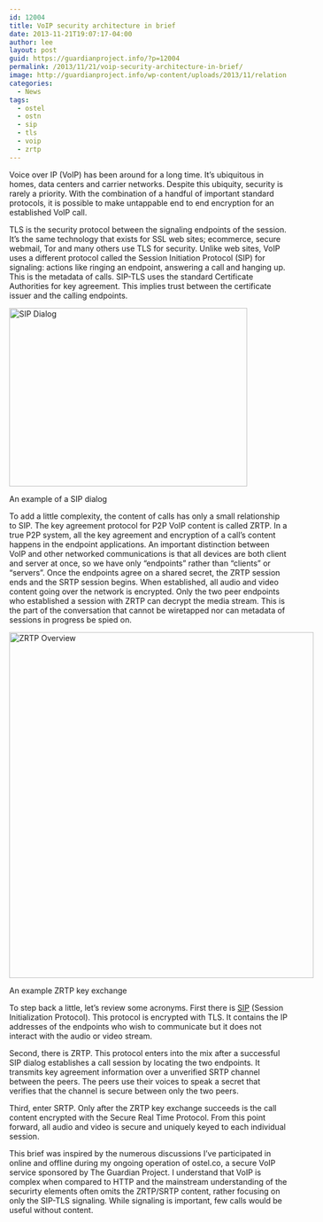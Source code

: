 ```yaml
---
id: 12004
title: VoIP security architecture in brief
date: 2013-11-21T19:07:17-04:00
author: lee
layout: post
guid: https://guardianproject.info/?p=12004
permalink: /2013/11/21/voip-security-architecture-in-brief/
image: http://guardianproject.info/wp-content/uploads/2013/11/relation.gif
categories:
  - News
tags:
  - ostel
  - ostn
  - sip
  - tls
  - voip
  - zrtp
---
```

Voice over IP (VoIP) has been around for a long time. It’s ubiquitous in homes, data centers and carrier networks. Despite this ubiquity, security is rarely a priority. With the combination of a handful of important standard protocols, it is possible to make untappable end to end encryption for an established VoIP call.

TLS is the security protocol between the signaling endpoints of the session. It’s the same technology that exists for SSL web sites; ecommerce, secure webmail, Tor and many others use TLS for security. Unlike web sites, VoIP uses a different protocol called the Session Initiation Protocol (SIP) for signaling: actions like ringing an endpoint, answering a call and hanging up. This is the metadata of calls. SIP-TLS uses the standard Certificate Authorities for key agreement. This implies trust between the certificate issuer and the calling endpoints.

<div id="attachment_12006" style="width: 440px" class="wp-caption aligncenter">
  <a href="http://www.siptutorial.net/SIP/relation.htm"><img aria-describedby="caption-attachment-12006" src="https://guardianproject.info/wp-content/uploads/2013/11/relation.gif" alt="SIP Dialog" width="430" height="322" class="size-full wp-image-12006" /></a>
  
  <p id="caption-attachment-12006" class="wp-caption-text">
    An example of a SIP dialog
  </p>
</div>

To add a little complexity, the content of calls has only a small relationship to SIP. The key agreement protocol for P2P VoIP content is called ZRTP. In a true P2P system, all the key agreement and encryption of a call’s content happens in the endpoint applications. An important distinction between VoIP and other networked communications is that all devices are both client and server at once, so we have only “endpoints” rather than “clients” or “servers”. Once the endpoints agree on a shared secret, the ZRTP session ends and the SRTP session begins. When established, all audio and video content going over the network is encrypted. Only the two peer endpoints who established a session with ZRTP can decrypt the media stream. This is the part of the conversation that cannot be wiretapped nor can metadata of sessions in progress be spied on.

<div id="attachment_12008" style="width: 560px" class="wp-caption aligncenter">
  <a href="https://guardianproject.info/wp-content/uploads/2013/11/zrtp_overview.png"><img aria-describedby="caption-attachment-12008" src="https://guardianproject.info/wp-content/uploads/2013/11/zrtp_overview-902x1024.png" alt="ZRTP Overview" width="550" height="624" class="size-large wp-image-12008" srcset="https://guardianproject.info/wp-content/uploads/2013/11/zrtp_overview-902x1024.png 902w, https://guardianproject.info/wp-content/uploads/2013/11/zrtp_overview-264x300.png 264w, https://guardianproject.info/wp-content/uploads/2013/11/zrtp_overview.png 986w" sizes="(max-width: 550px) 100vw, 550px" /></a>
  
  <p id="caption-attachment-12008" class="wp-caption-text">
    An example ZRTP key exchange
  </p>
</div>

To step back a little, let’s review some acronyms. First there is [SIP](http://www.siptutorial.net/SIP/background.html) (Session Initialization Protocol). This protocol is encrypted with TLS. It contains the IP addresses of the endpoints who wish to communicate but it does not interact with the audio or video stream. 

Second, there is ZRTP. This protocol enters into the mix after a successful SIP dialog establishes a call session by locating the two endpoints. It transmits key agreement information over a unverified SRTP channel between the peers. The peers use their voices to speak a secret that verifies that the channel is secure between only the two peers.

Third, enter SRTP. Only after the ZRTP key exchange succeeds is the call content encrypted with the Secure Real Time Protocol. From this point forward, all audio and video is secure and uniquely keyed to each individual session.

This brief was inspired by the numerous discussions I’ve participated in online and offline during my ongoing operation of ostel.co, a secure VoIP service sponsored by The Guardian Project. I understand that VoIP is complex when compared to HTTP and the mainstream understanding of the securirty elements often omits the ZRTP/SRTP content, rather focusing on only the SIP-TLS signaling. While signaling is important, few calls would be useful without content.